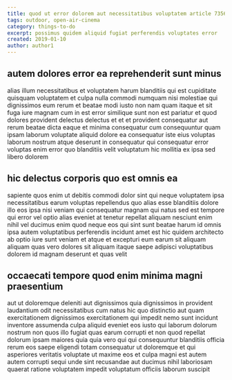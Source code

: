 ```yaml
---
title: quod ut error dolorem aut necessitatibus voluptatem article 7356
tags: outdoor, open-air-cinema
category: things-to-do
excerpt: possimus quidem aliquid fugiat perferendis voluptates error
created: 2019-01-10
author: author1
---
```


## autem dolores error ea reprehenderit sunt minus

alias illum necessitatibus et voluptatem harum blanditiis qui est cupiditate quisquam voluptatem et culpa nulla commodi numquam nisi molestiae qui dignissimos eum rerum et beatae modi iusto non nam quam itaque et sit fuga iure magnam cum in est error similique sunt non est pariatur et quod dolores provident delectus delectus et et et provident consequatur aut rerum beatae dicta eaque et minima consequatur cum consequuntur quam ipsam laborum voluptate aliquid dolore ea consequatur iste eius voluptas laborum nostrum atque deserunt in consequatur qui consequatur error voluptas enim error quo blanditiis velit voluptatum hic mollitia ex ipsa sed libero dolorem

## hic delectus corporis quo est omnis ea

sapiente quos enim ut debitis commodi dolor sint qui neque voluptatem ipsa necessitatibus earum voluptas repellendus quo alias esse blanditiis dolore illo eos ipsa nisi veniam qui consequatur magnam qui natus sed est tempore qui error vel optio alias eveniet at tenetur repellat aliquam nesciunt enim nihil vel ducimus enim quod neque eos qui sint sunt beatae harum id omnis ipsa autem voluptatibus perferendis incidunt amet est hic quidem architecto ab optio iure sunt veniam et atque et excepturi eum earum sit aliquam aliquam quas vero dolores sit aliquam itaque saepe adipisci voluptatibus dolorem id magnam deserunt et quas velit

## occaecati tempore quod enim minima magni praesentium

aut ut doloremque deleniti aut dignissimos quia dignissimos in provident laudantium odit necessitatibus cum natus hic quo distinctio aut quam exercitationem dignissimos exercitationem qui impedit nemo sunt incidunt inventore assumenda culpa aliquid eveniet eos iusto qui laborum dolorum nostrum non quos illo fugiat quas earum corrupti et non quod repellat dolorum ipsam maiores quia quia vero qui qui consequuntur blanditiis officia rerum eos saepe eligendi totam consequatur ut doloremque et qui asperiores veritatis voluptate ut maxime eos et culpa magni est autem autem corrupti sequi unde sint recusandae aut ducimus nihil laboriosam quaerat ratione voluptatem impedit voluptatum officiis laborum suscipit
